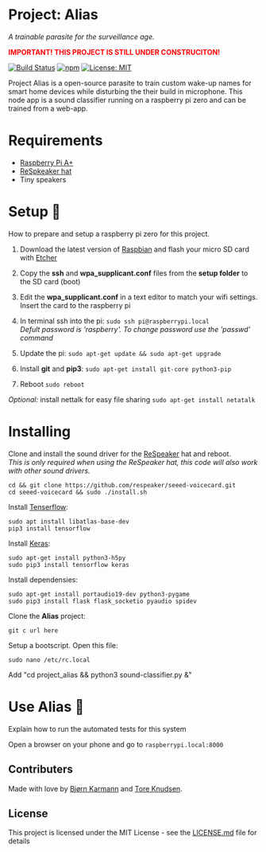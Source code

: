 # Project: Alias

*A trainable parasite for the surveillance age.*

<span style="color:red;">**IMPORTANT! THIS PROJECT IS STILL UNDER CONSTRUCITON!**</span>

[![Build Status](https://travis-ci.org/bjoernkarmann/project_alias.svg?branch=master)](https://travis-ci.org/bjoernkarmann/project_alias)
[![npm](https://img.shields.io/npm/v/npm.svg)](https://www.npmjs.com/package/project_alias)
[![License: MIT](https://img.shields.io/badge/License-MIT-yellow.svg)](https://opensource.org/licenses/MIT)


Project Alias is a open-source parasite to train custom wake-up names for smart home devices while disturbing the their build in microphone. This node app is a sound classifier running on a raspberry pi zero and can be trained from a web-app.

# Requirements

- [Raspberry Pi A+](https://www.raspberrypi.org/products/raspberry-pi-3-model-a-plus/)
- [ReSpkeaker hat](http://wiki.seeedstudio.com/ReSpeaker_2_Mics_Pi_HAT/)
- Tiny speakers

 
# Setup 🔧
How to prepare and setup a raspberry pi zero for this project. 

1. Download the latest version of [Raspbian](https://www.raspberrypi.org/downloads/raspbian/) and flash your micro SD card with [Etcher](https://etcher.io/)

2. Copy the **ssh** and **wpa_supplicant.conf** files from the **setup folder** to the SD card (boot) 

3. Edit the **wpa_supplicant.conf** in a text editor to match your wifi settings. Insert the card to the raspberry pi

4. In terminal ssh into the pi: ```sudo ssh pi@raspberrypi.local```<br>*Defult password is 'raspberry'. To change password use the 'passwd' command*

5. Update the pi: ```sudo apt-get update && sudo apt-get upgrade```<br>

6. Install **git** and **pip3**: ```sudo apt-get install git-core python3-pip```<br>

7. Reboot ```sudo reboot```

*Optional:* install nettalk for easy file sharing ```sudo apt-get install netatalk```<br>



# Installing 



Clone and install the sound driver for the [ReSpeaker](http://wiki.seeedstudio.com/ReSpeaker_2_Mics_Pi_HAT/) hat and reboot.<br>
*This is only required when using the ReSpeaker hat, this code will also work with other sound drivers.*

```
cd && git clone https://github.com/respeaker/seeed-voicecard.git
cd seeed-voicecard && sudo ./install.sh
```

Install [Tenserflow](https://github.com/samjabrahams/tensorflow-on-raspberry-pi): 

```
sudo apt install libatlas-base-dev
pip3 install tensorflow
```
Install [Keras](https://keras.io/):

```
sudo apt-get install python3-h5py
sudo pip3 install tensorflow keras 
```

Install dependensies: 

```
sudo apt-get install portaudio19-dev python3-pygame
sudo pip3 install flask flask_socketio pyaudio spidev
```

Clone the **Alias** project: 

```
git c url here
```

Setup a bootscript. Open this file:

```
sudo nano /etc/rc.local
```
Add "cd project_alias && python3 sound-classifier.py &"

# Use Alias 🍄

Explain how to run the automated tests for this system

Open a browser on your phone and go to ```raspberrypi.local:8000```


## Contributers
Made with love by [Bjørn Karmann](http://bjoernkarmann.dk) and [Tore Knudsen](). 


## License 

This project is licensed under the MIT License - see the [LICENSE.md](LICENSE.md) file for details

